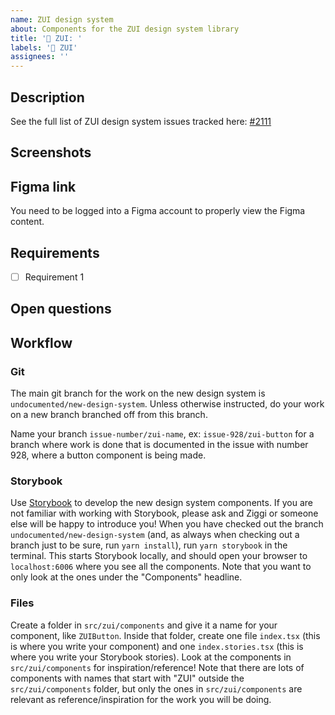 ```yaml
---
name: ZUI design system
about: Components for the ZUI design system library
title: '🧱 ZUI: '
labels: '🧱 ZUI'
assignees: ''
---
```


## Description

See the full list of ZUI design system issues tracked here: [#2111](https://github.com/zetkin/app.zetkin.org/pull/2111)

## Screenshots

## Figma link

You need to be logged into a Figma account to properly view the Figma content.

## Requirements

- [ ] Requirement 1

## Open questions

## Workflow

### Git

The main git branch for the work on the new design system is `undocumented/new-design-system`. Unless otherwise instructed, do your work on a new branch branched off from this branch.

Name your branch `issue-number/zui-name`, ex: `issue-928/zui-button` for a branch where work is done that is documented in the issue with number 928, where a button component is being made.

### Storybook

Use [Storybook](https://storybook.js.org/) to develop the new design system components. If you are not familiar with working with Storybook, please ask and Ziggi or someone else will be happy to introduce you!
When you have checked out the branch `undocumented/new-design-system` (and, as always when checking out a branch just to be sure, run `yarn install`), run `yarn storybook` in the terminal. This starts Storybook locally, and should open your browser to `localhost:6006` where you see all the components. Note that you want to only look at the ones under the "Components" headline.

### Files

Create a folder in `src/zui/components` and give it a name for your component, like `ZUIButton`. Inside that folder, create one file `index.tsx` (this is where you write your component) and one `index.stories.tsx` (this is where you write your Storybook stories). Look at the components in `src/zui/components` for inspiration/reference! Note that there are lots of components with names that start with "ZUI" outside the `src/zui/components` folder, but only the ones in `src/zui/components` are relevant as reference/inspiration for the work you will be doing.
